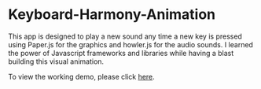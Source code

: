 # Keyboard-Harmony-Animation

This app is designed to play a new sound any time a new key is pressed using Paper.js for the graphics and howler.js for the audio sounds. 
I learned the power of Javascript frameworks and libraries while having a blast building this visual animation.

To view the working demo, please click [here](https://jenktam.github.io/Keyboard-Harmony-Animation/).
